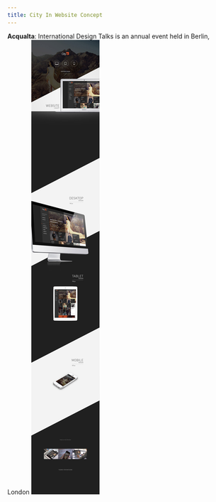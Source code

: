```yaml
---
title: City In Website Concept
---
```


**Acqualta**: International Design Talks is an annual event held in Berlin, London
![City In](assets/img/how/proj-2/CityIn-AntonSkvortsov.jpg)